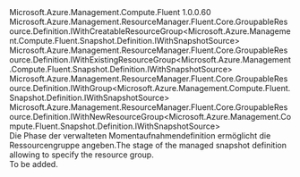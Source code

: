 <Type Name="IWithGroup" FullName="Microsoft.Azure.Management.Compute.Fluent.Snapshot.Definition.IWithGroup">
  <TypeSignature Language="C#" Value="public interface IWithGroup : Microsoft.Azure.Management.ResourceManager.Fluent.Core.GroupableResource.Definition.IWithCreatableResourceGroup&lt;Microsoft.Azure.Management.Compute.Fluent.Snapshot.Definition.IWithSnapshotSource&gt;, Microsoft.Azure.Management.ResourceManager.Fluent.Core.GroupableResource.Definition.IWithExistingResourceGroup&lt;Microsoft.Azure.Management.Compute.Fluent.Snapshot.Definition.IWithSnapshotSource&gt;, Microsoft.Azure.Management.ResourceManager.Fluent.Core.GroupableResource.Definition.IWithGroup&lt;Microsoft.Azure.Management.Compute.Fluent.Snapshot.Definition.IWithSnapshotSource&gt;, Microsoft.Azure.Management.ResourceManager.Fluent.Core.GroupableResource.Definition.IWithNewResourceGroup&lt;Microsoft.Azure.Management.Compute.Fluent.Snapshot.Definition.IWithSnapshotSource&gt;" />
  <TypeSignature Language="ILAsm" Value=".class public interface auto ansi abstract IWithGroup implements class Microsoft.Azure.Management.ResourceManager.Fluent.Core.GroupableResource.Definition.IWithCreatableResourceGroup`1&lt;class Microsoft.Azure.Management.Compute.Fluent.Snapshot.Definition.IWithSnapshotSource&gt;, class Microsoft.Azure.Management.ResourceManager.Fluent.Core.GroupableResource.Definition.IWithExistingResourceGroup`1&lt;class Microsoft.Azure.Management.Compute.Fluent.Snapshot.Definition.IWithSnapshotSource&gt;, class Microsoft.Azure.Management.ResourceManager.Fluent.Core.GroupableResource.Definition.IWithGroup`1&lt;class Microsoft.Azure.Management.Compute.Fluent.Snapshot.Definition.IWithSnapshotSource&gt;, class Microsoft.Azure.Management.ResourceManager.Fluent.Core.GroupableResource.Definition.IWithNewResourceGroup`1&lt;class Microsoft.Azure.Management.Compute.Fluent.Snapshot.Definition.IWithSnapshotSource&gt;" />
  <TypeSignature Language="DocId" Value="T:Microsoft.Azure.Management.Compute.Fluent.Snapshot.Definition.IWithGroup" />
  <TypeSignature Language="VB.NET" Value="Public Interface IWithGroup&#xA;Implements IWithCreatableResourceGroup(Of IWithSnapshotSource), IWithExistingResourceGroup(Of IWithSnapshotSource), IWithGroup(Of IWithSnapshotSource), IWithNewResourceGroup(Of IWithSnapshotSource)" />
  <TypeSignature Language="F#" Value="type IWithGroup = interface&#xA;    interface IWithGroup&lt;IWithSnapshotSource&gt;&#xA;    interface IWithExistingResourceGroup&lt;IWithSnapshotSource&gt;&#xA;    interface IWithNewResourceGroup&lt;IWithSnapshotSource&gt;&#xA;    interface IWithCreatableResourceGroup&lt;IWithSnapshotSource&gt;" />
  <AssemblyInfo>
    <AssemblyName>Microsoft.Azure.Management.Compute.Fluent</AssemblyName>
    <AssemblyVersion>1.0.0.60</AssemblyVersion>
  </AssemblyInfo>
  <Interfaces>
    <Interface>
      <InterfaceName>Microsoft.Azure.Management.ResourceManager.Fluent.Core.GroupableResource.Definition.IWithCreatableResourceGroup&lt;Microsoft.Azure.Management.Compute.Fluent.Snapshot.Definition.IWithSnapshotSource&gt;</InterfaceName>
    </Interface>
    <Interface>
      <InterfaceName>Microsoft.Azure.Management.ResourceManager.Fluent.Core.GroupableResource.Definition.IWithExistingResourceGroup&lt;Microsoft.Azure.Management.Compute.Fluent.Snapshot.Definition.IWithSnapshotSource&gt;</InterfaceName>
    </Interface>
    <Interface>
      <InterfaceName>Microsoft.Azure.Management.ResourceManager.Fluent.Core.GroupableResource.Definition.IWithGroup&lt;Microsoft.Azure.Management.Compute.Fluent.Snapshot.Definition.IWithSnapshotSource&gt;</InterfaceName>
    </Interface>
    <Interface>
      <InterfaceName>Microsoft.Azure.Management.ResourceManager.Fluent.Core.GroupableResource.Definition.IWithNewResourceGroup&lt;Microsoft.Azure.Management.Compute.Fluent.Snapshot.Definition.IWithSnapshotSource&gt;</InterfaceName>
    </Interface>
  </Interfaces>
  <Docs>
    <summary>
            <span data-ttu-id="30fc2-101">Die Phase der verwalteten Momentaufnahmendefinition ermöglicht die Ressourcengruppe angeben.</span><span class="sxs-lookup"><span data-stu-id="30fc2-101">The stage of the managed snapshot definition allowing to specify the resource group.</span></span>
            </summary>
    <remarks>To be added.</remarks>
  </Docs>
  <Members />
</Type>
